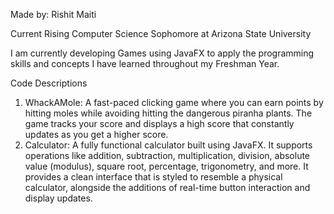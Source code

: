 Made by: Rishit Maiti 

Current Rising Computer Science Sophomore at Arizona State University

I am currently developing Games using JavaFX to apply the programming skills and concepts I have learned throughout my Freshman Year.

Code Descriptions
1. WhackAMole: A fast-paced clicking game where you can earn points by hitting moles while avoiding hitting the dangerous piranha plants. The game tracks your score and displays a high score that constantly updates as you get a higher score.
2. Calculator: A fully functional calculator built using JavaFX. It supports operations like addition, subtraction, multiplication, division, absolute value (modulus), square root, percentage, trigonometry, and more. It provides a clean interface that is styled to resemble a physical calculator, alongside the additions of real-time button interaction and display updates.

